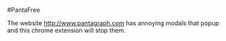 #PantaFree

The website http://www.pantagraph.com has annoying modals that popup and this chrome extension will stop them.  

